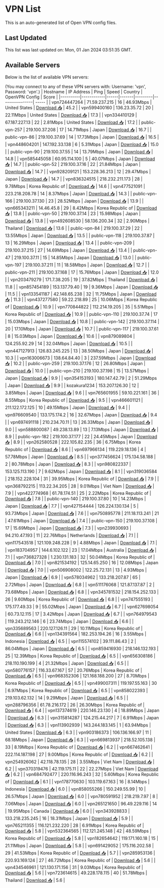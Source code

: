 # VPN List

This is an auto-generated list of Open VPN config files.

## Last Updated

This list was last updated on: Mon, 01 Jan 2024 03:51:35 GMT.

## Available Servers

Below is the list of available VPN servers:

(You may connect to any of these VPN servers with: Username: 'vpn', Password: 'vpn'.)
| Hostname | IP Address | Ping | Speed | Country | OpenVPN Config | Score |
|----------|------------|------|-------|---------|----------------| ----- |
| vpn724447264 | 71.59.237.215 | 16 | 46.93Mbps | United States | [Download 📥](./configs/server_0_US.ovpn) | 45.2 |
| vpn599400160 | 136.23.35.72 | 20 | 22.11Mbps | United States | [Download 📥](./configs/server_1_US.ovpn) | 17.3 |
| vpn334410129 | 67.187.227.13 | 22 | 2.81Mbps | United States | [Download 📥](./configs/server_2_US.ovpn) | 17.2 |
| public-vpn-257 | 219.100.37.208 | 17 | 14.71Mbps | Japan | [Download 📥](./configs/server_3_JP.ovpn) | 16.7 |
| public-vpn-86 | 219.100.37.69 | 14 | 17.73Mbps | Japan | [Download 📥](./configs/server_4_JP.ovpn) | 16.5 |
| vpn448604201 | 147.192.33.138 | 6 | 5.31Mbps | Japan | [Download 📥](./configs/server_5_JP.ovpn) | 15.0 |
| public-vpn-90 | 219.100.37.55 | 14 | 13.79Mbps | Japan | [Download 📥](./configs/server_6_JP.ovpn) | 14.8 |
| vpn585445058 | 60.95.114.100 | 5 | 40.07Mbps | Japan | [Download 📥](./configs/server_7_JP.ovpn) | 14.7 |
| public-vpn-52 | 219.100.37.16 | 22 | 21.84Mbps | Japan | [Download 📥](./configs/server_8_JP.ovpn) | 14.7 |
| vpn928209121 | 153.228.36.213 | 12 | 29.47Mbps | Japan | [Download 📥](./configs/server_9_JP.ovpn) | 14.7 |
| vpn836324515 | 218.232.211.173 | 28 | 9.78Mbps | Korea Republic of | [Download 📥](./configs/server_10_KR.ovpn) | 14.6 |
| vpn477521091 | 223.218.208.78 | 14 | 8.37Mbps | Japan | [Download 📥](./configs/server_11_JP.ovpn) | 14.3 |
| public-vpn-166 | 219.100.37.130 | 23 | 28.52Mbps | Japan | [Download 📥](./configs/server_12_JP.ovpn) | 13.9 |
| vpn665343211 | 14.46.45.8 | 29 | 8.42Mbps | Korea Republic of | [Download 📥](./configs/server_13_KR.ovpn) | 13.8 |
| public-vpn-50 | 219.100.37.14 | 23 | 15.98Mbps | Japan | [Download 📥](./configs/server_14_JP.ovpn) | 13.8 |
| vpn492608530 | 58.136.200.34 | 32 | 2.90Mbps | Thailand | [Download 📥](./configs/server_15_TH.ovpn) | 13.6 |
| public-vpn-84 | 219.100.37.29 | 22 | 13.55Mbps | Japan | [Download 📥](./configs/server_16_JP.ovpn) | 13.5 |
| public-vpn-118 | 219.100.37.87 | 13 | 16.29Mbps | Japan | [Download 📥](./configs/server_17_JP.ovpn) | 13.4 |
| public-vpn-209 | 219.100.37.215 | 27 | 14.69Mbps | Japan | [Download 📥](./configs/server_18_JP.ovpn) | 13.4 |
| public-vpn-47 | 219.100.37.11 | 15 | 14.85Mbps | Japan | [Download 📥](./configs/server_19_JP.ovpn) | 13.0 |
| public-vpn-197 | 219.100.37.211 | 11 | 18.58Mbps | Japan | [Download 📥](./configs/server_20_JP.ovpn) | 12.7 |
| public-vpn-211 | 219.100.37.168 | 17 | 15.76Mbps | Japan | [Download 📥](./configs/server_21_JP.ovpn) | 12.0 |
| vpn203479279 | 171.7.38.205 | 19 | 37.82Mbps | Thailand | [Download 📥](./configs/server_22_TH.ovpn) | 11.8 |
| vpn857454189 | 153.137.79.40 | 19 | 9.36Mbps | Japan | [Download 📥](./configs/server_23_JP.ovpn) | 11.5 |
| vpn133541187 | 42.148.65.238 | 32 | 11.75Mbps | Japan | [Download 📥](./configs/server_24_JP.ovpn) | 11.3 |
| vpn437277580 | 59.22.218.89 | 25 | 10.06Mbps | Korea Republic of | [Download 📥](./configs/server_25_KR.ovpn) | 10.9 |
| vpn770844822 | 112.214.19.205 | 35 | 5.51Mbps | Korea Republic of | [Download 📥](./configs/server_26_KR.ovpn) | 10.9 |
| public-vpn-110 | 219.100.37.74 | 17 | 15.03Mbps | Japan | [Download 📥](./configs/server_27_JP.ovpn) | 10.8 |
| public-vpn-142 | 219.100.37.114 | 20 | 17.10Mbps | Japan | [Download 📥](./configs/server_28_JP.ovpn) | 10.7 |
| public-vpn-117 | 219.100.37.61 | 8 | 15.03Mbps | Japan | [Download 📥](./configs/server_29_JP.ovpn) | 10.6 |
| vpn879089804 | 124.255.92.29 | 14 | 32.04Mbps | Japan | [Download 📥](./configs/server_30_JP.ovpn) | 10.5 |
| vpn447127913 | 126.83.245.225 | 13 | 38.50Mbps | Japan | [Download 📥](./configs/server_31_JP.ovpn) | 10.3 |
| vpn163006673 | 138.64.84.40 | 3 | 237.59Mbps | Japan | [Download 📥](./configs/server_32_JP.ovpn) | 10.2 |
| public-vpn-259 | 219.100.37.176 | 12 | 26.80Mbps | Japan | [Download 📥](./configs/server_33_JP.ovpn) | 10.0 |
| public-vpn-210 | 219.100.37.198 | 15 | 13.57Mbps | Japan | [Download 📥](./configs/server_34_JP.ovpn) | 9.9 |
| vpn354153193 | 180.147.42.79 | 2 | 51.29Mbps | Japan | [Download 📥](./configs/server_35_JP.ovpn) | 9.9 |
| kozakura1234 | 153.207.126.30 | 12 | 3.85Mbps | Japan | [Download 📥](./configs/server_36_JP.ovpn) | 9.6 |
| vpn765601955 | 59.10.221.161 | 36 | 8.55Mbps | Korea Republic of | [Download 📥](./configs/server_37_KR.ovpn) | 9.5 |
| vpn466601121 | 211.122.172.125 | 10 | 49.15Mbps | Japan | [Download 📥](./configs/server_38_JP.ovpn) | 9.4 |
| vpn976609540 | 133.175.174.2 | 16 | 32.67Mbps | Japan | [Download 📥](./configs/server_39_JP.ovpn) | 9.4 |
| vpn697491118 | 210.234.70.11 | 13 | 26.33Mbps | Japan | [Download 📥](./configs/server_40_JP.ovpn) | 9.0 |
| vpn588800087 | 49.238.13.89 | 13 | 7.13Mbps | Japan | [Download 📥](./configs/server_41_JP.ovpn) | 8.9 |
| public-vpn-182 | 219.100.37.177 | 22 | 24.45Mbps | Japan | [Download 📥](./configs/server_42_JP.ovpn) | 8.9 |
| vpn262580528 | 222.105.82.235 | 36 | 6.75Mbps | Korea Republic of | [Download 📥](./configs/server_43_KR.ovpn) | 8.6 |
| vpn697966134 | 119.229.18.136 | 4 | 57.78Mbps | Japan | [Download 📥](./configs/server_44_JP.ovpn) | 8.5 |
| vpn377456624 | 175.134.58.188 | 2 | 80.78Mbps | Japan | [Download 📥](./configs/server_45_JP.ovpn) | 8.3 |
| vpn980822337 | 153.125.113.190 | 7 | 9.62Mbps | Japan | [Download 📥](./configs/server_46_JP.ovpn) | 8.1 |
| vpn319036584 | 218.152.228.104 | 31 | 39.95Mbps | Korea Republic of | [Download 📥](./configs/server_47_KR.ovpn) | 7.9 |
| vpn368792215 | 113.22.34.205 | 28 | 9.01Mbps | Viet Nam | [Download 📥](./configs/server_48_VN.ovpn) | 7.9 |
| vpn422774968 | 61.78.174.51 | 25 | 2.22Mbps | Korea Republic of | [Download 📥](./configs/server_49_KR.ovpn) | 7.8 |
| public-vpn-140 | 219.100.37.80 | 10 | 14.23Mbps | Japan | [Download 📥](./configs/server_50_JP.ovpn) | 7.7 |
| vpn427154444 | 126.224.130.134 | 5 | 93.73Mbps | Japan | [Download 📥](./configs/server_51_JP.ovpn) | 7.6 |
| vpn750895778 | 211.18.113.241 | 21 | 47.61Mbps | Japan | [Download 📥](./configs/server_52_JP.ovpn) | 7.4 |
| public-vpn-150 | 219.100.37.108 | 17 | 15.69Mbps | Japan | [Download 📥](./configs/server_53_JP.ovpn) | 7.3 |
| vpn239930693 | 94.210.47.193 | 11 | 22.76Mbps | Netherlands | [Download 📥](./configs/server_54_NL.ovpn) | 7.1 |
| vpn117543518 | 121.109.248.228 | 9 | 4.88Mbps | Japan | [Download 📥](./configs/server_55_JP.ovpn) | 7.1 |
| vpn183704957 | 144.6.102.122 | 23 | 17.04Mbps | Australia | [Download 📥](./configs/server_56_AU.ovpn) | 7.1 |
| vpn736827328 | 1.230.131.183 | 32 | 50.04Mbps | Korea Republic of | [Download 📥](./configs/server_57_KR.ovpn) | 7.0 |
| vpn821534192 | 125.14.65.250 | 16 | 12.08Mbps | Japan | [Download 📥](./configs/server_58_JP.ovpn) | 7.0 |
| vpn506908002 | 122.25.72.131 | 13 | 4.93Mbps | Japan | [Download 📥](./configs/server_59_JP.ovpn) | 6.9 |
| vpn578034962 | 133.218.207.87 | 65 | 2.72Mbps | Japan | [Download 📥](./configs/server_60_JP.ovpn) | 6.8 |
| vpn511176068 | 121.87.137.87 | 2 | 73.68Mbps | Japan | [Download 📥](./configs/server_61_JP.ovpn) | 6.8 |
| vpn345781532 | 218.154.252.133 | 26 | 9.60Mbps | Korea Republic of | [Download 📥](./configs/server_62_KR.ovpn) | 6.8 |
| vpn747555193 | 175.177.49.33 | 9 | 55.02Mbps | Japan | [Download 📥](./configs/server_63_JP.ovpn) | 6.7 |
| vpn627698054 | 60.73.12.115 | 17 | 3.42Mbps | Japan | [Download 📥](./configs/server_64_JP.ovpn) | 6.7 |
| vpn764979543 | 119.243.212.146 | 6 | 23.74Mbps | Japan | [Download 📥](./configs/server_65_JP.ovpn) | 6.6 |
| vpn335689563 | 220.127.126.11 | 29 | 10.11Mbps | Korea Republic of | [Download 📥](./configs/server_66_KR.ovpn) | 6.6 |
| vpn134391564 | 182.253.194.26 | 16 | 3.55Mbps | Indonesia | [Download 📥](./configs/server_67_ID.ovpn) | 6.5 |
| vpn115574102 | 39.111.86.43 | 2 | 86.04Mbps | Japan | [Download 📥](./configs/server_68_JP.ovpn) | 6.5 |
| vpn859416930 | 218.146.132.193 | 25 | 12.39Mbps | Korea Republic of | [Download 📥](./configs/server_69_KR.ovpn) | 6.5 |
| vpn656308186 | 218.110.190.199 | 4 | 21.32Mbps | Japan | [Download 📥](./configs/server_70_JP.ovpn) | 6.5 |
| vpn580776157 | 116.33.67.167 | 57 | 20.76Mbps | Korea Republic of | [Download 📥](./configs/server_71_KR.ovpn) | 6.5 |
| vpn968352306 | 121.168.188.200 | 27 | 8.70Mbps | Korea Republic of | [Download 📥](./configs/server_72_KR.ovpn) | 6.5 |
| vpn499007311 | 119.197.55.163 | 30 | 6.97Mbps | Korea Republic of | [Download 📥](./configs/server_73_KR.ovpn) | 6.5 |
| vpn858022393 | 219.103.62.132 | 14 | 9.29Mbps | Japan | [Download 📥](./configs/server_74_JP.ovpn) | 6.5 |
| vpn288796356 | 61.78.216.172 | 26 | 26.30Mbps | Korea Republic of | [Download 📥](./configs/server_75_KR.ovpn) | 6.4 |
| vpn137374619 | 220.146.23.130 | 4 | 18.89Mbps | Japan | [Download 📥](./configs/server_76_JP.ovpn) | 6.3 |
| vpn315814287 | 124.215.44.217 | 7 | 6.91Mbps | Japan | [Download 📥](./configs/server_77_JP.ovpn) | 6.3 |
| vpn113902939 | 143.244.183.145 | 1 | 63.94Mbps | United States | [Download 📥](./configs/server_78_US.ovpn) | 6.3 |
| vpn903186373 | 106.136.166.97 | 11 | 68.18Mbps | Japan | [Download 📥](./configs/server_79_JP.ovpn) | 6.3 |
| vpn669813937 | 218.52.105.138 | 33 | 8.19Mbps | Korea Republic of | [Download 📥](./configs/server_80_KR.ovpn) | 6.2 |
| vpn667462641 | 222.114.187.198 | 27 | 9.00Mbps | Korea Republic of | [Download 📥](./configs/server_81_KR.ovpn) | 6.2 |
| vpn254926062 | 42.118.78.135 | 28 | 3.55Mbps | Viet Nam | [Download 📥](./configs/server_82_VN.ovpn) | 6.2 |
| vpn370319476 | 42.119.175.11 | 22 | 22.27Mbps | Viet Nam | [Download 📥](./configs/server_83_VN.ovpn) | 6.2 |
| vpn684792477 | 220.116.96.243 | 32 | 5.60Mbps | Korea Republic of | [Download 📥](./configs/server_84_KR.ovpn) | 6.1 |
| vpn178770630 | 103.119.67.163 | 16 | 8.14Mbps | Indonesia | [Download 📥](./configs/server_85_ID.ovpn) | 6.0 |
| vpn858055266 | 150.249.55.99 | 10 | 26.57Mbps | Japan | [Download 📥](./configs/server_86_JP.ovpn) | 6.0 |
| vpn780591952 | 218.219.7.97 | 8 | 7.06Mbps | Japan | [Download 📥](./configs/server_87_JP.ovpn) | 6.0 |
| vpn265121650 | 96.49.229.116 | 14 | 19.95Mbps | Canada | [Download 📥](./configs/server_88_CA.ovpn) | 6.0 |
| vpn343928833 | 133.218.235.245 | 16 | 18.31Mbps | Japan | [Download 📥](./configs/server_89_JP.ovpn) | 5.9 |
| vpn765211355 | 116.121.232.220 | 28 | 6.91Mbps | Korea Republic of | [Download 📥](./configs/server_90_KR.ovpn) | 5.8 |
| vpn532364565 | 112.121.245.148 | 42 | 48.59Mbps | Korea Republic of | [Download 📥](./configs/server_91_KR.ovpn) | 5.8 |
| vpn182654642 | 119.171.160.18 | 15 | 21.11Mbps | Japan | [Download 📥](./configs/server_92_JP.ovpn) | 5.8 |
| vpn691429052 | 175.116.202.58 | 29 | 41.53Mbps | Korea Republic of | [Download 📥](./configs/server_93_KR.ovpn) | 5.7 |
| vpn285953136 | 220.93.169.124 | 27 | 46.72Mbps | Korea Republic of | [Download 📥](./configs/server_94_KR.ovpn) | 5.6 |
| vpn434546961 | 121.130.171.156 | 31 | 9.03Mbps | Korea Republic of | [Download 📥](./configs/server_95_KR.ovpn) | 5.6 |
| vpn723614615 | 49.228.178.115 | 40 | 51.78Mbps | Thailand | [Download 📥](./configs/server_96_TH.ovpn) | 5.6 |
